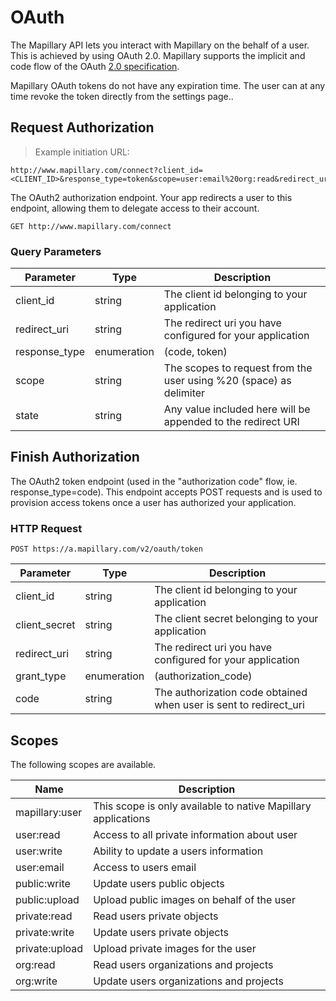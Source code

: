 # OAuth

The Mapillary API lets you interact with Mapillary on the behalf of a user. This is achieved by using OAuth 2.0. Mapillary supports the implicit and code flow of the OAuth [2.0 specification](http://tools.ietf.org/html/rfc6749).

Mapillary OAuth tokens do not have any expiration time. The user can at any time revoke the token directly from the settings page..

## Request Authorization

> Example initiation URL:

```curl
http://www.mapillary.com/connect?client_id=<CLIENT_ID>&response_type=token&scope=user:email%20org:read&redirect_uri=http:%2F%2Fexample.com`
```

The OAuth2 authorization endpoint. Your app redirects a user to this endpoint, allowing them to delegate access to their account.

`GET http://www.mapillary.com/connect`

### Query Parameters

Parameter | Type | Description
--------- | ------- | -----------
client_id | string | The client id belonging to your application
redirect_uri | string | The redirect uri you have configured for your application
response_type | enumeration | (code, token)
scope | string | The scopes to request from the user using %20 (space) as delimiter
state | string | Any value included here will be appended to the redirect URI

## Finish Authorization

The OAuth2 token endpoint (used in the "authorization code" flow, ie. response_type=code). This endpoint accepts POST requests and is used to provision access tokens once a user has authorized your application.

### HTTP Request

`POST https://a.mapillary.com/v2/oauth/token`

Parameter | Type | Description
--------- | ------- | -----------
client_id | string | The client id belonging to your application
client_secret | string | The client secret belonging to your application
redirect_uri | string | The redirect uri you have configured for your application
grant_type | enumeration | (authorization_code)
code | string | The authorization code obtained when user is sent to redirect_uri

## Scopes

The following scopes are available.

Name | Description
---- | -----------
mapillary:user    | This scope is only available to native Mapillary applications
user:read         | Access to all private information about user
user:write        | Ability to update a users information
user:email        | Access to users email
public:write      | Update users public objects
public:upload     | Upload public images on behalf of the user
private:read      | Read users private objects
private:write     | Update users private objects
private:upload    | Upload private images for the user
org:read          | Read users organizations and projects
org:write         | Update users organizations and projects

